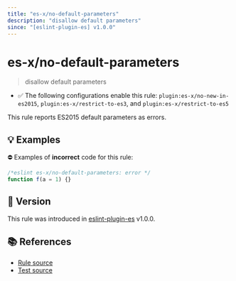 ```yaml
---
title: "es-x/no-default-parameters"
description: "disallow default parameters"
since: "[eslint-plugin-es] v1.0.0"
---
```


# es-x/no-default-parameters
> disallow default parameters

- ✅ The following configurations enable this rule: `plugin:es-x/no-new-in-es2015`, `plugin:es-x/restrict-to-es3`, and `plugin:es-x/restrict-to-es5`

This rule reports ES2015 default parameters as errors.

## 💡 Examples

⛔ Examples of **incorrect** code for this rule:

<eslint-playground type="bad">

```js
/*eslint es-x/no-default-parameters: error */
function f(a = 1) {}
```

</eslint-playground>

## 🚀 Version

This rule was introduced in [eslint-plugin-es] v1.0.0.

[eslint-plugin-es]: https://github.com/mysticatea/eslint-plugin-es

## 📚 References

- [Rule source](https://github.com/ota-meshi/eslint-plugin-es-x/blob/master/lib/rules/no-default-parameters.js)
- [Test source](https://github.com/ota-meshi/eslint-plugin-es-x/blob/master/tests/lib/rules/no-default-parameters.js)
